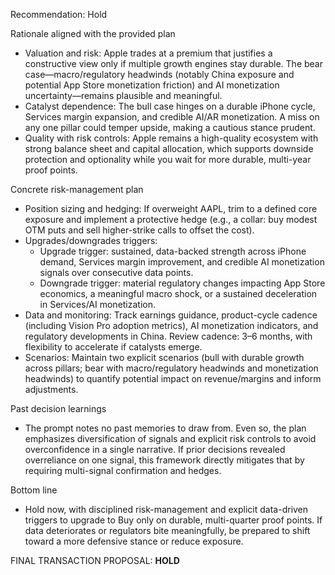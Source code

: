 Recommendation: Hold

Rationale aligned with the provided plan
- Valuation and risk: Apple trades at a premium that justifies a constructive view only if multiple growth engines stay durable. The bear case—macro/regulatory headwinds (notably China exposure and potential App Store monetization friction) and AI monetization uncertainty—remains plausible and meaningful.
- Catalyst dependence: The bull case hinges on a durable iPhone cycle, Services margin expansion, and credible AI/AR monetization. A miss on any one pillar could temper upside, making a cautious stance prudent.
- Quality with risk controls: Apple remains a high-quality ecosystem with strong balance sheet and capital allocation, which supports downside protection and optionality while you wait for more durable, multi-year proof points.

Concrete risk-management plan
- Position sizing and hedging: If overweight AAPL, trim to a defined core exposure and implement a protective hedge (e.g., a collar: buy modest OTM puts and sell higher-strike calls to offset the cost).
- Upgrades/downgrades triggers:
  - Upgrade trigger: sustained, data-backed strength across iPhone demand, Services margin improvement, and credible AI monetization signals over consecutive data points.
  - Downgrade trigger: material regulatory changes impacting App Store economics, a meaningful macro shock, or a sustained deceleration in Services/AI monetization.
- Data and monitoring: Track earnings guidance, product-cycle cadence (including Vision Pro adoption metrics), AI monetization indicators, and regulatory developments in China. Review cadence: 3–6 months, with flexibility to accelerate if catalysts emerge.
- Scenarios: Maintain two explicit scenarios (bull with durable growth across pillars; bear with macro/regulatory headwinds and monetization headwinds) to quantify potential impact on revenue/margins and inform adjustments.

Past decision learnings
- The prompt notes no past memories to draw from. Even so, the plan emphasizes diversification of signals and explicit risk controls to avoid overconfidence in a single narrative. If prior decisions revealed overreliance on one signal, this framework directly mitigates that by requiring multi-signal confirmation and hedges.

Bottom line
- Hold now, with disciplined risk-management and explicit data-driven triggers to upgrade to Buy only on durable, multi-quarter proof points. If data deteriorates or regulators bite meaningfully, be prepared to shift toward a more defensive stance or reduce exposure.

FINAL TRANSACTION PROPOSAL: **HOLD**